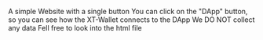 A simple Website with a single button
You can click on the "DApp" button, so you can see how the XT-Wallet connects to the DApp
We DO NOT collect any data
Fell free to look into the html file

